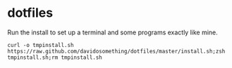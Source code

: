 dotfiles
========

Run the install to set up a terminal and some programs exactly like mine.

```
curl -o tmpinstall.sh https://raw.github.com/davidosomething/dotfiles/master/install.sh;zsh tmpinstall.sh;rm tmpinstall.sh
```
